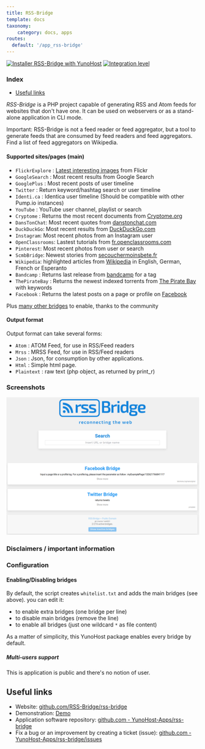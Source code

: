 ```yaml
---
title: RSS-Bridge
template: docs
taxonomy:
    category: docs, apps
routes:
  default: '/app_rss-bridge'
---
```


[![Installer RSS-Bridge with YunoHost](https://install-app.yunohost.org/install-with-yunohost.svg)](https://install-app.yunohost.org/?app=rss-bridge) [![Integration level](https://dash.yunohost.org/integration/rss-bridge.svg)](https://dash.yunohost.org/appci/app/rss-bridge)

### Index

- [Useful links](#useful-links)

*RSS-Bridge* is a PHP project capable of generating RSS and Atom feeds for websites that don't have one. It can be used on webservers or as a stand-alone application in CLI mode.

Important: RSS-Bridge is not a feed reader or feed aggregator, but a tool to generate feeds that are consumed by feed readers and feed aggregators. Find a list of feed aggregators on Wikipedia.

#### Supported sites/pages (main)

 * `FlickrExplore` : [Latest interesting images](http://www.flickr.com/explore) from Flickr
 * `GoogleSearch` : Most recent results from Google Search
 * `GooglePlus` : Most recent posts of user timeline
 * `Twitter` : Return keyword/hashtag search or user timeline
 * `Identi.ca` : Identica user timeline (Should be compatible with other Pump.io instances)
 * `YouTube` : YouTube user channel, playlist or search
 * `Cryptome` : Returns the most recent documents from [Cryptome.org](http://cryptome.org/)
 * `DansTonChat`: Most recent quotes from [danstonchat.com](http://danstonchat.com/)
 * `DuckDuckGo`: Most recent results from [DuckDuckGo.com](https://duckduckgo.com/)
 * `Instagram`: Most recent photos from an Instagram user
 * `OpenClassrooms`: Lastest tutorials from [fr.openclassrooms.com](http://fr.openclassrooms.com/)
 * `Pinterest`: Most recent photos from user or search
 * `ScmbBridge`: Newest stories from [secouchermoinsbete.fr](http://secouchermoinsbete.fr/)
 * `Wikipedia`: highlighted articles from [Wikipedia](https://wikipedia.org/) in English, German, French or Esperanto
 * `Bandcamp` : Returns last release from [bandcamp](https://bandcamp.com/) for a tag
 * `ThePirateBay` : Returns the newest indexed torrents from [The Pirate Bay](https://thepiratebay.se/) with keywords
 * `Facebook` : Returns the latest posts on a page or profile on [Facebook](https://facebook.com/)

Plus [many other bridges](bridges/) to enable, thanks to the community

#### Output format

Output format can take several forms:

 * `Atom` : ATOM Feed, for use in RSS/Feed readers
 * `Mrss` : MRSS Feed, for use in RSS/Feed readers
 * `Json` : Json, for consumption by other applications.
 * `Html` : Simple html page.
 * `Plaintext` : raw text (php object, as returned by print_r)

### Screenshots

![Screenshots of RSS-Bridge](https://github.com/YunoHost-Apps/rss-bridge_ynh/blob/master/doc/screenshots/screenshot_rss-bridge_welcome.png)

### Disclaimers / important information

### Configuration

#### Enabling/Disabling bridges

By default, the script creates `whitelist.txt` and adds the main bridges (see above). you can edit it:

 * to enable extra bridges (one bridge per line)
 * to disable main bridges (remove the line)
 * to enable all bridges (just one wildcard `*` as file content)

As a matter  of simplicity, this YunoHost package enables every bridge by default.

##### Multi-users support

This is application is public and there's no notion of user.

## Useful links

+ Website: [github.com/RSS-Bridge/rss-bridge](https://github.com/RSS-Bridge/rss-bridge)
+ Demonstration: [Demo](https://wtf.roflcopter.fr/rss-bridge/)
+ Application software repository: [github.com - YunoHost-Apps/rss-bridge](https://github.com/YunoHost-Apps/rss-bridge_ynh)
+ Fix a bug or an improvement by creating a ticket (issue): [github.com - YunoHost-Apps/rss-bridge/issues](https://github.com/YunoHost-Apps/rss-bridge_ynh/issues)
